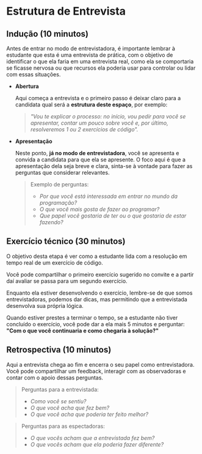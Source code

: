 # Estrutura de Entrevista

## **Indução (10 minutos)**

Antes de entrar no modo de entrevistadora, é importante lembrar à estudante que esta é uma entrevista de prática, com o objetivo de identificar o que ela faria em uma entrevista real, como ela se comportaria se ficasse nervosa ou que recursos ela poderia usar para controlar ou lidar com essas situações.

- **Abertura**

    Aqui começa a entrevista e o primeiro passo é deixar claro para a candidata qual será a **estrutura deste espaço**, por exemplo:
    
    > *"Vou te explicar o processo: no início, vou pedir para você se apresentar, contar um pouco sobre você e, por último, resolveremos 1 ou 2 exercícios de código".*
    > 
- **Apresentação**

    Neste ponto, **já no modo de entrevistadora**, você se apresenta e convida a candidata para que ela se apresente. O foco aqui é que a apresentação dela seja breve e clara, sinta-se à vontade para fazer as perguntas que considerar relevantes.
    
    > Exemplo de perguntas:
    > 
    > - *Por que você está interessada em entrar no mundo da programação?*
    > - *O que você mais gosta de fazer ao programar?*
    > - *Que papel você gostaria de ter ou o que gostaria de estar fazendo?*

## Exercício técnico (30 minutos)

O objetivo desta etapa é ver como a estudante lida com a resolução em tempo real de um exercício de código.

Você pode compartilhar o primeiro exercício sugerido no convite e a partir daí avaliar se passa para um segundo exercício.

Enquanto ela estiver desenvolvendo o exercício, lembre-se de que somos entrevistadoras, podemos dar dicas, mas permitindo que a entrevistada desenvolva sua própria lógica.

Quando estiver prestes a terminar o tempo, se a estudante não tiver concluído o exercício, você pode dar a ela mais 5 minutos e perguntar: **"Com o que você continuaria e como chegaria à solução?"**

## Retrospectiva (10 minutos)

Aqui a entrevista chega ao fim e encerra o seu papel como entrevistadora. Você pode compartilhar um feedback, interagir com as observadoras e contar com o apoio dessas perguntas.

> Perguntas para a entrevistada:
> 
> - *Como você se sentiu?*
> - *O que você acha que fez bem?*
> - *O que você acha que poderia ter feito melhor?*

> Perguntas para as espectadoras:
> 
> - *O que vocês acham que a entrevistada fez bem?*
> - *O que vocês acham que ela poderia fazer diferente?*

